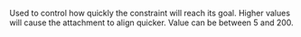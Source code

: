 Used to control how quickly the constraint will reach its goal. Higher values will cause the attachment to align quicker. Value can be between 5 and 200.